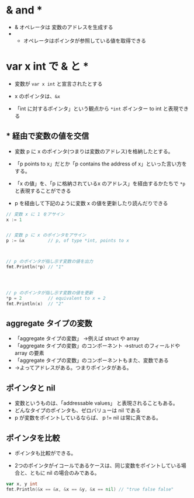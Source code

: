 # & and *


* & オペレータは 変数のアドレスを生成する
* * オペレータはポインタが参照している値を取得できる






# var x int で & と *

* 変数が `var x int` と宣言されたとする

* x のポインタは、`&x`

* 「int に対するポインタ」という観点から `*int` ポインター to int と表現できる











## * 経由で変数の値を交信

* 変数 p に x のポインタ(つまりは変数のアドレス)を格納したとする。
* 「p points to x」だとか「p contains the address of x」といった言い方をする。


* 「x の値」を、「p に格納されているx のアドレス」を経由するかたちで `*p` と表現することができる
* p を経由して下記のように変数 x の値を更新したり読んだりできる



```go
// 変数 x に 1 をアサイン
x := 1


// 変数 p に x のポインタをアサイン
p := &x         // p, of type *int, points to x



// p のポインタが指し示す変数の値を出力
fmt.Println(*p) // "1"




// p のポインタが指し示す変数の値を更新
*p = 2          // equivalent to x = 2
fmt.Println(x)  // "2"
```









## aggregate タイプの変数

* 「aggregate タイプの変数」 →例えば struct や array
* 「aggregate タイプの変数」のコンポーネント →struct のフィールドや array の要素
* 「aggregate タイプの変数」のコンポーネントもまた、変数である
* →よってアドレスがある。つまりポインタがある。




## ポインタと nil
* 変数というものは、「addressable values」 と表現されることもある。
* どんなタイプのポインタも、ゼロバリューは nil である
* p が変数をポイントしているならば、 p != nil は常に真である。




## ポインタを比較
* ポインタも比較ができる。

* 2つのポインタがイコールであるケースは、同じ変数をポイントしている場合と、ともに nil の場合のみである。
```go
var x, y int
fmt.Println(&x == &x, &x == &y, &x == nil) // "true false false"
```
